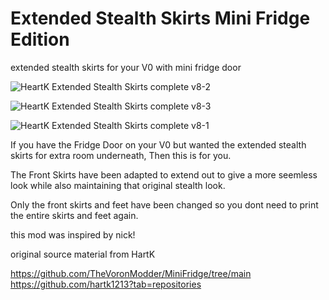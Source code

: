 # Extended Stealth Skirts Mini Fridge Edition
extended stealth skirts for your V0 with mini fridge door

![HeartK Extended Stealth Skirts complete v8-2](https://github.com/user-attachments/assets/52253214-3f20-498f-b530-9c3228124a2a)

![HeartK Extended Stealth Skirts complete v8-3](https://github.com/user-attachments/assets/bdfc58dc-09e8-4aaf-af8c-260af1b3a4c0)

![HeartK Extended Stealth Skirts complete v8-1](https://github.com/user-attachments/assets/6d05becf-15f2-4b26-9881-5cd26ced348c)


If you have the Fridge Door on your V0 but wanted the extended stealth skirts for extra room underneath, Then this is for you.

The Front Skirts have been adapted to extend out to give a more seemless look while also maintaining that original stealth look.

Only the front skirts and feet have been changed so you dont need to print the entire skirts and feet again.

this mod was inspired by nick!

original source material from HartK

https://github.com/TheVoronModder/MiniFridge/tree/main
https://github.com/hartk1213?tab=repositories
